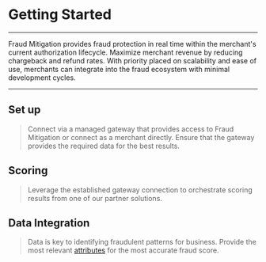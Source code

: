 # Getting Started

___

Fraud Mitigation provides fraud protection in real time within the merchant's current authorization lifecycle. Maximize merchant revenue by reducing chargeback and refund rates.
With priority placed on scalability and ease of use, merchants can integrate into the fraud ecosystem with minimal development cycles.

---

## Set up

>Connect via a managed gateway that provides access to Fraud Mitigation or connect as a merchant directly. Ensure that the gateway provides the required data for the best results.

## Scoring

>Leverage the established gateway connection to orchestrate scoring results from one of our partner solutions.

## Data Integration

>Data is key to identifying fraudulent patterns for business. Provide the most relevant [attributes](?path=docs/datareqs.md) for the most accurate fraud score.


